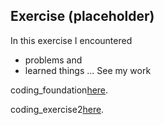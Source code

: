 ## Exercise (placeholder)

In this exercise I encountered
- problems
and
- learned things
...
See my work

coding_foundation[here](https://shenshenl.github.io/cdv-student/coding-exercises/placeholder/coding_foundation/).

coding_exercise2[here](https://shenshenl.github.io/cdv-student/coding-exercises/placeholder/exercise2/).


<!-- See my work [here](https://leoneckert.github.io/cdv-student/coding-exercises/placeholder/website/). (note this link goes to GitHub Pages, the *public* face of this project)
̨ -->
